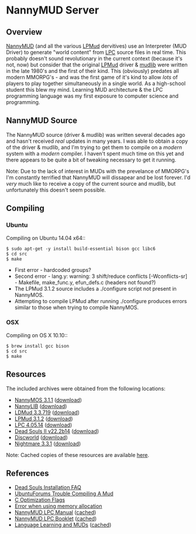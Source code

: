 NannyMUD Server
===============


Overview
--------
[NannyMUD][] (and all the various [LPMud][] dervitives) use an Interpreter (MUD Driver) to generate "world content" from [LPC][] source files in real time. This probably doesn't sound revolutionary in the current context (because it's not, now) but consider that the original [LPMud][] driver & [mudlib][] were written in the late 1980's and the first of their kind. This (obviously) predates all modern MMORPG's - and was the first game of it's kind to allow *lots* of players to play together simultaneously in a single world. As a high-school student this blew my mind. Learning MUD architecture & the LPC programming language was my first exposure to computer science and programming.


NannyMUD Source
---------------
The NannyMUD source (driver & mudlib) was written several decades ago and hasn't received *real* updates in many years. I was able to obtain a copy of the driver & mudlib, and I'm trying to get them to compile on a *modern* system with a *modern* compiler. I haven't spent much time on this yet and there appears to be quite a bit of tweaking necessary to get it running.

Note: Due to the lack of interest in MUDs with the prevelance of MMORPG's I'm constantly terrified that NannyMUD will dissapear and be lost forever. I'd *very* much like to receive a copy of the current source and mudlib, but unfortunately this doesn't seem possible.



Compiling
---------

### Ubuntu
Compiling on Ubuntu 14.04 x64::


    $ sudo apt-get -y install build-essential bison gcc libc6
    $ cd src
    $ make


- First error - hardcoded groups?
- Second error - lang.y: warning: 3 shift/reduce conflicts [-Wconflicts-sr] - Makefile, make_func.y, efun_defs.c (headers not found?)
- The LPMud 3.1.2 source includes a ./configure script not present in NannyMOS.
- Attempting to compile LPMud after running ./configure produces errors similar to those when trying to compile NannyMOS.


### OSX
Compiling on OS X 10.10::

    $ brew install gcc bison
    $ cd src
    $ make


Resources
---------
The included archives were obtained from the following locations:

- [NannyMOS 3.1.1][nannymos-link]           ([download][nannymos-dl])
- [NannyLIB][nannylib-link]                 ([download][nannylib-dl])
- [LDMud 3.3.719][ldmud33719-link]          ([download][ldmud33719-dl])
- [LPMud 3.1.2][lpmud312-link]              ([download][lpmud312-dl])
- [LPC 4.05.14][lpc40514-link]              ([download][lpc40514-dl])
- [Dead Souls II v22.2b14][ds2v222b14-link] ([download][ds2v222b14-dl])
- [Discworld][discoworld-link]              ([download][discoworld-dl])
- [Nightmare 3.3.1][nightmare331-link]      ([download][nightmare331-dl])

Note: Cached copies of these resources are available [here](https://github.com/nfarrar/resources/server).


References
----------

- [Dead Souls Installation FAQ](http://dead-souls.net/ds-inst-faq.html)
- [UbuntuForums Trouble Compiling A Mud](http://ubuntuforums.org/showthread.php?t=524551)
- [C Optimization Flags](https://gcc.gnu.org/onlinedocs/gcc/Optimize-Options.html)
- [Error when using memory allocation](https://stackoverflow.com/questions/11802707/error-when-using-memory-allocation-realloc-with-pointer-of-structure-which-ha)
- [NannyMUD LPC Manual](http://mud.stack.nl/manuals/lysator/manual.html) ([cached](http://git.io/vvh4h))
- [NannyMUD LPC Booklet](http://www.lysator.liu.se/nanny/docs/manual/booklet.pdf) ([cached](http://git.io/vvh89))
- [Language Learning and MUDs](http://dialnet.unirioja.es/descarga/articulo/2602474.pdf) ([cached]())

<!-- Citations -->

[NannyMUD]:             http://en.wikipedia.org/wiki/NannyMUD
[LPMud]:                http://en.wikipedia.org/wiki/LPMud
[LPC]:                  http://en.wikipedia.org/wiki/LPC_(programming_language)
[Mudlib]:               http://en.wikipedia.org/wiki/Mudlib

[nannymos-link]:        http://www.filewatcher.com/_/?q=nannymos
[nannymos-dl]:          ftp://ftp.kanga.nu/MUD/Servers/LPC/nannymud/nannymos.tar.gz
[nannylib-link]:        http://www.filewatcher.com/_/?q=nannylib
[nannylib-dl]:          ftp://ftp.gr.debian.org/pub/net/mud/lpmud/nannymud/nannylib.tgz
[ldmud33719-link]:      http://www.mudbytes.net/file-2675
[ldmud33719-dl]:        http://www.mudbytes.net/download:228:2675/ldmud-3.3.719.tar.gz
[lpmud312-link]:        http://www.mudbytes.net/index.php?a=files&cid=230
[lpmud312-dl]:          http://www.mudbytes.net/download:230:3/lpmud-3.1.2.tar.gz
[lpc40514-link]:        http://www.mudbytes.net/file-748
[lpc40514-dl]:          http://www.mudbytes.net/download:234:748/lpc4.05.14.tar.gz
[ds2v222b14-link]:      http://www.mudbytes.net/file-843
[ds2v222b14-dl]:        http://www.mudbytes.net/download:71:843/dsII.zip
[discoworld-link]:      http://www.mudbytes.net/file-1039
[discoworld-dl]:        http://www.mudbytes.net/download:71:1039/dw_fluffos_v2.zip
[nightmare331-link]:    http://www.mudbytes.net/file-1044
[nightmare331-dl]:      http://www.mudbytes.net/download:71:1044/nightmare3_fluffos_v2.zip
